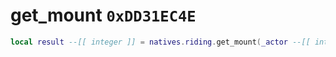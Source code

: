 # get_mount `0xDD31EC4E`

```lua
local result --[[ integer ]] = natives.riding.get_mount(_actor --[[ integer ]])
```